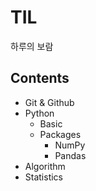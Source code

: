 # TIL

하루의 보람



## Contents

- Git & Github
- Python
  - Basic
  - Packages
    - NumPy
    - Pandas
- Algorithm
- Statistics